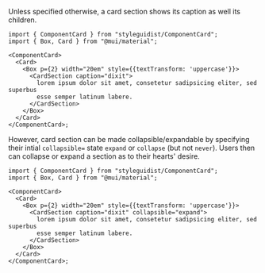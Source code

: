 Unless specified otherwise, a card section shows its caption as well its
children.

```tsx
import { ComponentCard } from "styleguidist/ComponentCard";
import { Box, Card } from "@mui/material";

<ComponentCard>
  <Card>
    <Box p={2} width="20em" style={{textTransform: 'uppercase'}}>
      <CardSection caption="dixit">
        lorem ipsum dolor sit amet, consetetur sadipsicing eliter, sed superbus
        esse semper latinum labere.
      </CardSection>
    </Box>
  </Card>
</ComponentCard>;
```

However, card section can be made collapsible/expandable by specifying their
intial `collapsible=` state `expand` or `collapse` (but not `never`). Users
then can collapse or expand a section as to their hearts' desire.

```tsx
import { ComponentCard } from "styleguidist/ComponentCard";
import { Box, Card } from "@mui/material";

<ComponentCard>
  <Card>
    <Box p={2} width="20em" style={{textTransform: 'uppercase'}}>
      <CardSection caption="dixit" collapsible="expand">
        lorem ipsum dolor sit amet, consetetur sadipsicing eliter, sed superbus
        esse semper latinum labere.
      </CardSection>
    </Box>
  </Card>
</ComponentCard>;
```
